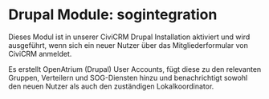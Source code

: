 # Drupal Module: sogintegration

Dieses Modul ist in unserer CiviCRM Drupal Installation aktiviert und wird ausgeführt, wenn sich ein neuer Nutzer über das Mitgliederformular von CiviCRM anmeldet.

Es erstellt OpenAtrium (Drupal) User Accounts, fügt diese zu den relevanten Gruppen, Verteilern und SOG-Diensten hinzu und benachrichtigt sowohl den neuen Nutzer als auch den zuständigen Lokalkoordinator.

